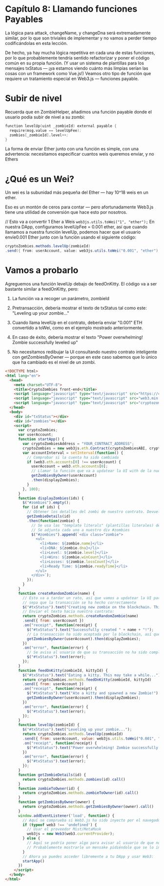 # Capítulo 8: Llamando funciones Payables
La lógica para attack, changeName, y changeDna será extremadamente similar, por lo que son triviales de implementar y no vamos a perder tiempo codificándolas en esta lección.

De hecho, ya hay mucha lógica repetitiva en cada una de estas funciones, por lo que probablemente tendría sentido refactorizar y poner el código común en su propia función. (Y usar un sistema de plantillas para los mensajes txStatus — ¡ya estamos viendo cuánto más limpias serían las cosas con un framework como Vue.js!) Veamos otro tipo de función que requiere un tratamiento especial en Web3.js — funciones payable.


# Subir de nivel
Recuerda que en ZombieHelper, añadimos una función payable donde el usuario podía subir de nivel a su zombi:

```s
function levelUp(uint _zombieId) external payable {
  require(msg.value == levelUpFee);
  zombies[_zombieId].level++;
}
```

La forma de enviar Ether junto con una función es simple, con una advertencia: necesitamos especificar cuantos weis queremos enviar, y no Ethers

# ¿Qué es un Wei?
Un wei es la subunidad más pequeña del Ether — hay 10^18 weis en un ether.

Eso es un montón de ceros para contar — pero afortunadamente Web3.js tiene una utilidad de conversión que hace esto por nosotros.

// Esto va a convertir 1 Eher a Weis
`web3js.utils.toWei("1", "ether");`
En nuestra DApp, configuramos levelUpFee = 0.001 ether, así que cuando llamamos a nuestra función levelUp, podemos hacer que el usuario envíe0.001 Ether junto con la función usando el siguiente código:

```java
cryptoZombies.methods.levelUp(zombieId)
.send({ from: userAccount, value: web3js.utils.toWei("0.001", "ether") })
```

# Vamos a probarlo
Agreguemos una función levelUp debajo de feedOnKitty. El código va a ser bastante similar a feedOnKitty, pero:

1. La función va a recoger un parámetro, zombieId

2. Pretransacción, debería mostrar el texto de txStatus tal como este: "Leveling up your zombie..."

3. Cuando llama levelUp en el contrato, debería enviar "0.001" ETH convertido a toWei, como en el ejemplo mostrado anteriormente.

4. En caso de éxito, debería mostrar el texto "Power overwhelming! Zombie successfully leveled up"

5. No necesitamos redibujar la UI consultando nuestro contrato inteligente con getZombiesByOwner — porque en este caso sabemos que lo único que ha cambiado es el nivel de un zombi.


```html
<!DOCTYPE html>
<html lang="en">
  <head>
    <meta charset="UTF-8">
    <title>CryptoZombies front-end</title>
    <script language="javascript" type="text/javascript" src="https://cdnjs.cloudflare.com/ajax/libs/jquery/3.3.1/jquery.min.js"></script>
    <script language="javascript" type="text/javascript" src="web3.min.js"></script>
    <script language="javascript" type="text/javascript" src="cryptozombies_abi.js"></script>
  </head>
  <body>
    <div id="txStatus"></div>
    <div id="zombies"></div>
    <script>
      var cryptoZombies;
      var userAccount;
      function startApp() {
        var cryptoZombiesAddress = "YOUR_CONTRACT_ADDRESS";
        cryptoZombies = new web3js.eth.Contract(cryptoZombiesABI, cryptoZombiesAddress);
        var accountInterval = setInterval(function() {
          // Comprobar si la cuenta ha sido cambiada
          if (web3.eth.accounts[0] !== userAccount) {
            userAccount = web3.eth.accounts[0];
            // Llamar la función que va a updatear la UI with de la nueva cuenta
            getZombiesByOwner(userAccount)
            .then(displayZombies);
          }
        }, 100);
      }
      function displayZombies(ids) {
        $("#zombies").empty();
        for (id of ids) {
          // Obtener los detalles del zombi de nuestro contrato. Devuelve un objeto `zombie`
          getZombieDetails(id)
          .then(function(zombie) {
            // Se usa las "template literals" (plantillas literales) de ES6 para inyectar variables al HTML.
            // Se adjunta cada uno a nuestro div #zombies
            $("#zombies").append(`<div class="zombie">
              <ul>
                <li>Name: ${zombie.name}</li>
                <li>DNA: ${zombie.dna}</li>
                <li>Level: ${zombie.level}</li>
                <li>Wins: ${zombie.winCount}</li>
                <li>Losses: ${zombie.lossCount}</li>
                <li>Ready Time: ${zombie.readyTime}</li>
              </ul>
            </div>`);
          });
        }
      }
      function createRandomZombie(name) {
        // Esto va a tardar un rato, así que vamos a updatear la UI para que el usuario
        // sepa que la transacción se ha hecho correctamente
        $("#txStatus").text("Creating new zombie on the blockchain. This may take a while...");
        // Enviar el texto hacia nuestro contrato:
        return cryptoZombies.methods.createRandomZombie(name)
        .send({ from: userAccount })
        .on("receipt", function(receipt) {
          $("#txStatus").text("Successfully created " + name + "!");
          // La transacción ha sido aceptada por la blockchain, así que vamos a redibujar la UI
          getZombiesByOwner(userAccount).then(displayZombies);
        })
        .on("error", function(error) {
          // Se avisa al usuario de que su transacción no ha sido completada con éxito
          $("#txStatus").text(error);
        });
      }
      function feedOnKitty(zombieId, kittyId) {
        $("#txStatus").text("Eating a kitty. This may take a while...");
        return cryptoZombies.methods.feedOnKitty(zombieId, kittyId)
        .send({ from: userAccount })
        .on("receipt", function(receipt) {
          $("#txStatus").text("Ate a kitty and spawned a new Zombie!");
          getZombiesByOwner(userAccount).then(displayZombies);
        })
        .on("error", function(error) {
          $("#txStatus").text(error);
        });
      }
      function levelUp(zombieId) {
        $("#txStatus").text("Leveling up your zombie...");
        return cryptoZombies.methods.levelUp(zombieId)
        .send({ from: userAccount, value: web3js.utils.toWei("0.001", "ether") })
        .on("receipt", function(receipt) {
          $("#txStatus").text("Power overwhelming! Zombie successfully leveled up");
        })
        .on("error", function(error) {
          $("#txStatus").text(error);
        });
      }
      function getZombieDetails(id) {
        return cryptoZombies.methods.zombies(id).call()
      }
      function zombieToOwner(id) {
        return cryptoZombies.methods.zombieToOwner(id).call()
      }
      function getZombiesByOwner(owner) {
        return cryptoZombies.methods.getZombiesByOwner(owner).call()
      }
      window.addEventListener('load', function() {
        // Aquí se comprueba si Web3.js ha sido inyecto por el navegador (Mist/MetaMask)
        if (typeof web3 !== 'undefined') {
          // Usar el proveedor Mist/MetaMask
          web3js = new Web3(web3.currentProvider);
        } else {
          // Aquí se podría poner algo para avisar al usuario de que no tiene Metamask o Mist instalado
          // Probablemente mostrarle un mensake pidiéndole que se lo instale
        }
        // Ahora ya puedes acceder libremente a tu DApp y usar Web3:
        startApp()
      })
    </script>
  </body>
</html>
```
